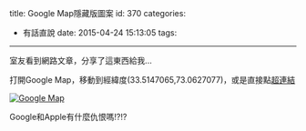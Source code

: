 title: Google Map隱藏版圖案
id: 370
categories:
  - 有話直說
date: 2015-04-24 15:13:05
tags:
---

室友看到網路文章，分享了這東西給我...

<!--more-->

打開Google Map，移動到經緯度(33.5147065,73.0627077)，或是直接點[超連結](https://www.google.com.tw/maps/@33.5147065,73.0627077,15z?hl=zh-TW)

[![Google Map](http://blog-gocreating.rhcloud.com/wp-content/uploads/2015/04/Google-Map-300x142.png)](http://blog-gocreating.rhcloud.com/wp-content/uploads/2015/04/Google-Map.png)

Google和Apple有什麼仇恨嗎!?!?
